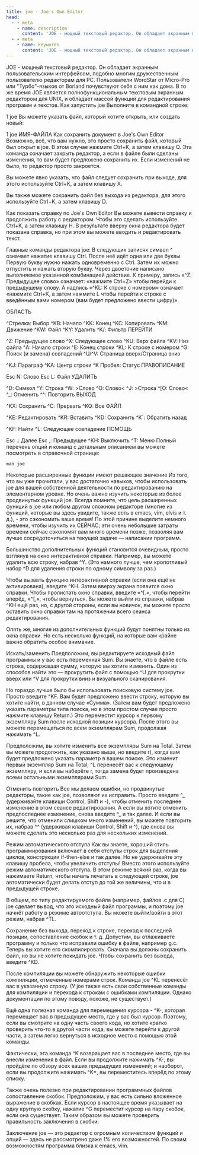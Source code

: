 ```yaml
---
title: joe - Joe's Own Editor
head:
  - - meta
    - name: description
      content: 'JOE - мощный текстовый редактор. Он обладает экранным пользовательским интерфейсом, подобно многим дружественным пользователю редакторам для PC. Пользователи WordStar от Micro-Pro или "Турбо"-языков от Borland почувствуют себя с ним как дома. В то  же  время  JOE  является  полнофункциональным  текстовым  экранным редактором для UNIX, и обладает массой функций для редактирования программ и текстов.'
  - - meta
    - name: keywords 
      content: 'JOE - мощный текстовый редактор. Он обладает экранным пользовательским интерфейсом, подобно многим дружественным пользователю редакторам для PC. Пользователи WordStar от Micro-Pro или "Турбо"-языков от Borland почувствуют себя с ним как дома. В то  же  время  JOE  является  полнофункциональным  текстовым  экранным редактором для UNIX, и обладает массой функций для редактирования программ и текстов.'
---
```


JOE - мощный текстовый редактор. Он обладает экранным пользовательским интерфейсом, подобно многим дружественным пользователю редакторам для PC. Пользователи WordStar от Micro-Pro или "Турбо"-языков от Borland почувствуют себя с ним как дома. В то  же  время  JOE  является  полнофункциональным  текстовым  экранным редактором для UNIX, и обладает массой функций для редактирования программ и текстов.
Как запустить joe
Выполните в командной строке:

1
joe
Вы можете указать файл, который хотите открыть, или создать новый:

1
joe ИМЯ-ФАЙЛА
Как сохранить документ в Joe's Own Editor
Возможно, всё, что вам нужно, это просто сохранить файл, который был открыт в joe. В этом случае нажмите Ctrl+K, а затем клавишу Q. Эта команда означает закрыть редактор, а если в файле были сделаны изменения, то вам будет предложено сохранить их. Если изменений не было, то редактор просто закроется.

Вы можете явно указать, что файл следует сохранить при выходе, для этого используйте Ctrl+K, а затем клавишу X.

Вы также можете сохранить файл без выхода из редактора, для этого используйте Ctrl+K, а затем клавишу D.

Как показать справку по Joe's Own Editor
Вы можете вывести справку и продолжить работу с редактором. Чтобы это сделать используйте Ctrl+K, а затем клавишу H. В результате вверху окна редактора будет показана справка, но при этом вы можете вводить и редактировать текст.

Главные команды редактора joe:
В следующих записях символ ^ означает нажатие клавишу Ctrl. После неё идёт одна или две буквы. Первую букву нужно нажать одновременно с Ctrl. Затем их можно отпустить и нажать вторую букву. Через двоеточие написано выполняемое указанной комбинацией действие. К примеру, запись «^Z: Предыдущее слово» означает: «нажмите Ctrl+Z» чтобы перейди к предыдущему слову. А надпись «^KL: К строке с номером» означает «нажмите Ctrl+K, а затем нажмите L чтобы перейти к строке с введённым вами номером (вам будет предложено ввести цифру)».

ОБЛАСТЬ

^Стрелка: Выбор
^KB: Начало
^KK: Конец
^KC: Копировать
^KM: Движение
^KW: Файл
^KY: Удалить
^K/: Фильтр
ПЕРЕЙТИ

^Z: Предыдущее слово
^X: Следующее слово
^KU: Верх файла
^KV: Низ файла
^A: Начало строки
^E: Конец строки
^KL: К строке с номером
^G: Поиск (и замена) совпадений
^U/^V: Страница вверх/Страница вниз

^KJ: Параграф
^KA: Центр строки
^K Пробел: Статус
ПРАВОПИСАНИЕ

Esc N: Слово
Esc L: Файл
УДАЛИТЬ

^D: Символ
^Y: Строка
^W: >Слово
^O: Слово<
^J: >Строка
^[O: Слово<
^_: Отменить
^^: Повторить
ВЫХОД

^KX: Сохранить
^C: Прервать
^KQ: Все
ФАЙЛ

^KE: Редактировать
^KR: Вставить
^KD: Сохранить
^K`: Обратить назад

^KF: Найти
^L: Следующее совпадение
ПОМОЩЬ

Esc .: Далее
Esc ,: Предыдущее
^KH: Выключить
^T: Меню
Полный перечень опций и команд с детальным описанием вы можете посмотреть в справочной странице:

```
man joe
```
Некоторые расширенные функции имеют решающее значение
Из того, что вы уже прочитали, у вас достаточно навыков, чтобы использовать joe для вашей собственной деятельности по редактированию на элементарном уровне. Но очень важно изучить некоторые из более продвинутых функций joe. Всегда помните, что цель расширенных функций в joe или любом другом сложном редакторе (многие из функций, которые вы здесь увидите, также есть в emacs, vim, elvis и т. д.), - это сэкономить ваше время! По этой причине выделите немного времени, чтобы изучить их СЕЙЧАС; эти очень небольшие затраты времени сейчас сэкономят вам много времени позже, позволяя вам лучше сосредоточиться на текущей задаче — написании программ.

Большинство дополнительных функций становится очевидным, просто взглянув на окно интерактивной справки. Например, вы можете удалить всю строку, набрав ^Y. (Это намного лучше, чем кропотливый набор ^D для удаления строки по одному символу за раз.)

Чтобы вызвать функцию интерактивной справки (если она ещё не активирована), введите ^KH. Затем вверху экрана появится окно справки. Чтобы пролистать окно справки, введите «^[.», чтобы перейти вперёд, «^[,», чтобы вернуться. Вы можете выйти из справки, набрав ^KH ещё раз, но, с другой стороны, если вы новичок, вы можете просто оставить окно справки там на протяжении всего сеанса редактирования.


Опять же, многие из дополнительных функций будут понятны только из окна справки. Но есть несколько функций, на которые вам крайне важно обратить особое внимание.

Искать/заменить
Предположим, вы редактируете исходный файл программы и у вас есть переменная Sum. Вы знаете, что в файле есть строка, содержащая сумму, которую вы хотите изменить. Один из способов найти это — прокрутить файл с помощью ^U для прокрутки вверх или ^V для прокрутки вниз и визуального сканирования.

Но гораздо лучше было бы использовать поисковую систему joe. Просто введите ^KF. Вам будет предложено ввести строку, которую вы хотите найти, в данном случае «Сумма». (Затем вам будет предложено указать параметры типа поиска, но в этом простом случае просто нажмите клавишу Return.) Это переместит курсор к первому экземпляру Sum после исходной позиции курсора. После этого вы можете перемещаться по всем экземплярам Sum, продолжая нажимать ^L.

Предположим, вы хотите изменить все экземпляры Sum на Total. Затем вы можете продолжить, как указано выше, но введите r), когда вам будет предложено указать параметр в вашем поиске. Это изменит первый экземпляр Sum на Total; ^L перенесёт вас к следующему экземпляру, и если вы наберёте r, тогда замена будет произведена всеми остальными экземплярами Sum.

Отменить повторить
Все мы делаем ошибки, но продвинутые редакторы, такие как joe, позволяют их исправить. Просто введите ^_ (удерживайте клавиши Control, Shift и -), чтобы отменить последнее изменение в этом сеансе редактирования. А если вы хотите отменить предпоследнее изменение, снова введите ^_ и так далее. И если вы решите, что отменили слишком много изменений, вы можете повторить их, набрав ^^ (удерживая клавиши Control, Shift и ^), где снова вы можете сделать это несколько раз для нескольких изменений.

Режим автоматического отступа
Как вы знаете, хороший стиль программирования включает в себя отступы строк для выделения циклов, конструкции if-then-else и так далее. Но не удерживайте эту клавишу пробела, чтобы увеличить отступы! Вместо этого используйте режим автоматического отступа. В этом режиме всякий раз, когда вы нажимаете Return, чтобы начать печатать в следующей строке, joe автоматически будет делать отступ до той же величины, что и в предыдущей строке.

В общем, по типу редактируемого файла (например, файлов .c для C) joe сделает вывод, что это исходный файл программы, и поэтому joe начнёт работу в режиме автоотступа. Вы можете выйти/войти в этот режим, набрав ^TL.

Сохранение без выхода, переход к строке, переход к последней позиции, сопоставление скобок и т. д.
Допустим, вы отлаживаете программу и только что исправили ошибку в файле, например g.c. Теперь вы хотите его скомпилировать. Сначала вы должны сохранить файл, но вы не хотите покидать joe. Чтобы сохранить без выхода, введите ^KD.

После компиляции вы можете обнаружить некоторые ошибки компиляции, отмеченные номерами строк. Команда joe ^KL перенесёт вас в указанную строку. (У joe также есть свои собственные команды для компиляции и перехода к строкам с ошибками компиляции. Однако документации по этому поводу, похоже, не существует.)

Ещё одна полезная команда для перемещения курсора - ^K-, которая перемещает вас в предыдущее место, где у вас был курсор. Поэтому, если вы смотрите на одну часть своего кода, но хотите кратко проверить что-то в другой части кода, вы можете перейти к другой части, а затем легко вернуться в исходное место с помощью этой команды.

Фактически, эта команда ^K возвращает вас в последнее место, где вы внесли изменения в файл. Если вы продолжите нажимать ^K-, вы пройдёте по обзору всех ваших предыдущих изменений; и наоборот, если вы продолжите нажимать ^K=, вы переместитесь вперёд по этому списку.

Также очень полезно при редактировании программных файлов сопоставление скобок. Предположим, у вас есть сильно вложенное выражение в скобках. Если курсор в настоящее время указывает на одну круглую скобку, нажатие ^G переместит курсор на пару скобок, если она существует. Таким образом вы можете проверить правильность заключения в скобки.

Заключение
joe — это редактор с огромным количеством функций и опций — здесь не рассмотрено даже 1% его возможностей. По своим возможностям программа близка к emacs, vim.

